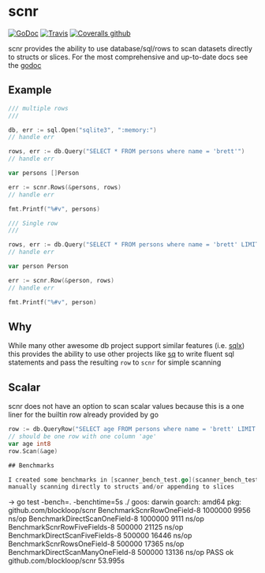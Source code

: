 # scnr 

[![GoDoc](https://img.shields.io/badge/godoc-reference-5272B4.svg?style=flat-square)](https://godoc.org/github.com/blockloop/scnr)
[![Travis](https://img.shields.io/travis/blockloop/scnr.svg?style=flat-square)](https://travis-ci.org/blockloop/scnr)
[![Coveralls github](https://img.shields.io/coveralls/github/blockloop/scnr.svg?style=flat-square)](https://coveralls.io/github/blockloop/scnr)

scnr provides the ability to use database/sql/rows to scan datasets directly to structs or slices. 
For the most comprehensive and up-to-date docs see the [godoc](https://godoc.org/github.com/blockloop/scnr)

## Example

```go
/// multiple rows
///

db, err := sql.Open("sqlite3", ":memory:")
// handle err

rows, err := db.Query("SELECT * FROM persons where name = 'brett'")
// handle err

var persons []Person

err := scnr.Rows(&persons, rows)
// handle err

fmt.Printf("%#v", persons)

/// Single row
///

rows, err := db.Query("SELECT * FROM persons where name = 'brett' LIMIT 1")
// handle err

var person Person

err := scnr.Row(&person, rows)
// handle err

fmt.Printf("%#v", person)

```

## Why

While many other awesome db project support similar features (i.e. [sqlx](https://github.com/jmoiron/sqlx)) this provides
the ability to use other projects like [sq](https://github.com/Masterminds/squirrel) to write fluent sql statements and
pass the resulting `row` to `scnr` for simple scanning

## Scalar

scnr does not have an option to scan scalar values because this is a one liner for the builtin row already provided by go

```go
row := db.QueryRow("SELECT age FROM persons where name = 'brett' LIMIT 1")
// should be one row with one column 'age'
var age int8
row.Scan(&age)

## Benchmarks

I created some benchmarks in [scanner_bench_test.go](scanner_bench_test.go) to compare using `scnr` against
manually scanning directly to structs and/or appending to slices

```
→ go test -bench=. -benchtime=5s ./
goos: darwin
goarch: amd64
pkg: github.com/blockloop/scnr
BenchmarkScnrRowOneField-8               1000000              9956 ns/op
BenchmarkDirectScanOneField-8            1000000              9111 ns/op
BenchmarkScnrRowFiveFields-8              500000             21125 ns/op
BenchmarkDirectScanFiveFields-8           500000             16446 ns/op
BenchmarkScnrRowsOneField-8               500000             17365 ns/op
BenchmarkDirectScanManyOneField-8         500000             13136 ns/op
PASS
ok      github.com/blockloop/scnr       53.995s
```
